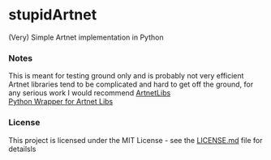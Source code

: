 # stupidArtnet

(Very) Simple Artnet implementation in Python

### Notes

This is meant for testing ground only and is probably not very efficient <br />
Artnet libraries tend to be complicated and hard to get off the ground, for any serious work I would recommend
[ArtnetLibs](https://github.com/OpenLightingProject/libartnet) <br />
[Python Wrapper for Artnet Libs](https://github.com/haum/libartnet)


### License

This project is licensed under the MIT License - see the [LICENSE.md](LICENSE.md) file for detailsls
